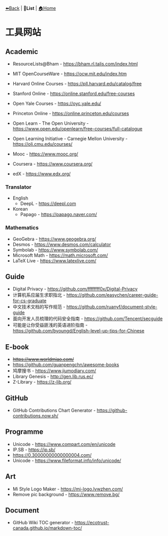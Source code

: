[⬅️Back](../README.md) | **📝List** | [🏠Home](../README.md)

# 工具网站

##  Academic

- ResourceLists@Bham - <https://bham.rl.talis.com/index.html>
- MIT OpenCourseWare - <https://ocw.mit.edu/index.htm>
- Harvard Online Courses - <https://pll.harvard.edu/catalog/free>
- Stanford Online - <https://online.stanford.edu/free-courses>
- Open Yale Courses - <https://oyc.yale.edu/>
- Princeton Online - <https://online.princeton.edu/courses>
- Open Learn - The Open University - <https://www.open.edu/openlearn/free-courses/full-catalogue>
- Open Learning Initiative - Carnegie Mellon University - <https://oli.cmu.edu/courses/>

- Mooc - <https://www.mooc.org/>
- Coursera - <https://www.coursera.org/>
- edX - <https://www.edx.org/>

### Translator

- English
  - DeepL - <https://deepl.com>
- Korean
  - Papago - <https://papago.naver.com/>

### Mathematics

- GeoGebra - <https://www.geogebra.org/>
- Desmos - <https://www.desmos.com/calculator>
- Symbolab - <https://www.symbolab.com/>
- Microsoft Math - <https://math.microsoft.com/>
- LaTeX Live - <https://www.latexlive.com/>

## Guide

- Digital Privacy - <https://github.com/ffffffff0x/Digital-Privacy>
- 计算机系应届生求职指北 - <https://github.com/easychen/career-guide-for-cs-graduate>
- 中文技术文档的写作规范 - <https://github.com/ruanyf/document-style-guide>
- 面向开发人员梳理的代码安全指南 - <https://github.com/Tencent/secguide>
- 可能是让你受益匪浅的英语进阶指南 - <https://github.com/byoungd/English-level-up-tips-for-Chinese>

## E-book

- ~~<https://www.worldmiao.com/>~~
- <https://github.com/guanpengchn/awesome-books>
- 鸠摩搜书 - <https://www.jiumodiary.com/>
- Library Genesis - <http://gen.lib.rus.ec/>
- Z-Library - <https://z-lib.org/>

## GitHub

- GitHub Contributions Chart Generator - <https://github-contributions.now.sh/>

## Programme

- Unicode - <https://www.compart.com/en/unicode>
- IP.SB - <https://ip.sb/>
- <https://0.30000000000000004.com/>
- Unicode - <https://www.fileformat.info/info/unicode/>

## Art

- Mi Style Logo Maker - <https://mi-logo.lvwzhen.com/>
- Remove pic background - <https://www.remove.bg/>

## Document

- GitHub Wiki TOC generator - <https://ecotrust-canada.github.io/markdown-toc/>
